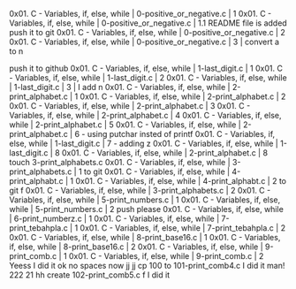 0x01. C - Variables, if, else, while | 0-positive_or_negative.c | 1
0x01. C - Variables, if, else, while | 0-positive_or_negative.c | 1.1 README file is added
push it to git
0x01. C - Variables, if, else, while | 0-positive_or_negative.c | 2
0x01. C - Variables, if, else, while | 0-positive_or_negative.c | 3 | convert a to n

push it to github
0x01. C - Variables, if, else, while | 1-last_digit.c | 1
0x01. C - Variables, if, else, while | 1-last_digit.c | 2
0x01. C - Variables, if, else, while | 1-last_digit.c | 3 | I add n
0x01. C - Variables, if, else, while | 2-print_alphabet.c | 1
0x01. C - Variables, if, else, while | 2-print_alphabet.c | 2
0x01. C - Variables, if, else, while | 2-print_alphabet.c | 3
0x01. C - Variables, if, else, while | 2-print_alphabet.c | 4
0x01. C - Variables, if, else, while | 2-print_alphabet.c | 5
0x01. C - Variables, if, else, while | 2-print_alphabet.c | 6 - using putchar insted of printf
0x01. C - Variables, if, else, while | 1-last_digit.c | 7 - adding z
0x01. C - Variables, if, else, while | 1-last_digit.c | 8
0x01. C - Variables, if, else, while | 2-print_alphabet.c | 8
touch 3-print_alphabets.c
0x01. C - Variables, if, else, while | 3-print_alphabets.c | 1
to git
0x01. C - Variables, if, else, while | 4-print_alphabt.c | 1
0x01. C - Variables, if, else, while | 4-print_alphabt.c | 2
to git
f
0x01. C - Variables, if, else, while | 3-print_alphabets.c | 2
0x01. C - Variables, if, else, while | 5-print_numbers.c | 1
0x01. C - Variables, if, else, while | 5-print_numbers.c | 2
push please
0x01. C - Variables, if, else, while | 6-print_numberz.c | 1
0x01. C - Variables, if, else, while | 7-print_tebahpla.c | 1
0x01. C - Variables, if, else, while | 7-print_tebahpla.c | 2
0x01. C - Variables, if, else, while | 8-print_base16.c | 1
0x01. C - Variables, if, else, while | 8-print_base16.c | 2
0x01. C - Variables, if, else, while | 9-print_comb.c | 1
0x01. C - Variables, if, else, while | 9-print_comb.c | 2
Yeess I did it
ok no spaces now
jj
jj
cp 100 to 101-print_comb4.c
I did it man!
222
21
hh
create 102-print_comb5.c
f
I did it
